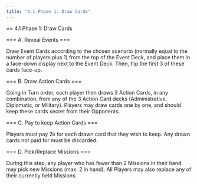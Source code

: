 ```yaml
---
title: "4.1 Phase 1: Draw Cards"
---
```


== 4.1 Phase 1: Draw Cards

=== A. Reveal Events ===

Draw Event Cards according to the chosen scenario (normally equal to the number of players plus 1) from the top of the Event Deck, and place them in a face-down display next to the Event Deck. Then, flip the first 3 of these cards face-up.

=== B. Draw Action Cards ===

Going in Turn order, each player then draws 3 Action Cards, in any combination, from any of the 3 Action Card decks (Administrative, Diplomatic, or Military). Players may draw cards one by one, and should keep these cards secret from their Opponents.

=== C. Pay to keep Action Cards ===

Players must pay 2<code>D</code> for each drawn card that they wish to keep. Any drawn cards not paid for must be discarded.

=== D. Pick/Replace Missions ===

During this step, any player who has fewer than 2 Missions in their hand may pick new Missions (max. 2 in hand). All Players may also replace any of their currently held Missions.